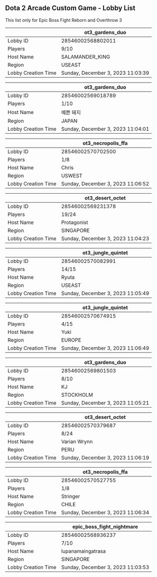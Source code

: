 ## Dota 2 Arcade Custom Game - Lobby List

This list only for Epic Boss Fight Reborn and Overthrow 3

|  | ot3_gardens_duo |
| ------ | ------ |
| Lobby ID | 28546002568802011 |
| Players | 9/10 |
| Host Name | SALAMANDER_KING |
| Region | USEAST |
| Lobby Creation Time | Sunday, December 3, 2023 11:03:39 |


|  | ot3_gardens_duo |
| ------ | ------ |
| Lobby ID | 28546002569018789 |
| Players | 1/10 |
| Host Name | 예쁜 돼지 |
| Region | JAPAN |
| Lobby Creation Time | Sunday, December 3, 2023 11:04:01 |


|  | ot3_necropolis_ffa |
| ------ | ------ |
| Lobby ID | 28546002570702500 |
| Players | 1/8 |
| Host Name | Chris |
| Region | USWEST |
| Lobby Creation Time | Sunday, December 3, 2023 11:06:52 |


|  | ot3_desert_octet |
| ------ | ------ |
| Lobby ID | 28546002569231378 |
| Players | 19/24 |
| Host Name | Protagonist |
| Region | SINGAPORE |
| Lobby Creation Time | Sunday, December 3, 2023 11:04:23 |


|  | ot3_jungle_quintet |
| ------ | ------ |
| Lobby ID | 28546002570082991 |
| Players | 14/15 |
| Host Name | Ryuta |
| Region | USEAST |
| Lobby Creation Time | Sunday, December 3, 2023 11:05:49 |


|  | ot3_jungle_quintet |
| ------ | ------ |
| Lobby ID | 28546002570674915 |
| Players | 4/15 |
| Host Name | Yuki |
| Region | EUROPE |
| Lobby Creation Time | Sunday, December 3, 2023 11:06:49 |


|  | ot3_gardens_duo |
| ------ | ------ |
| Lobby ID | 28546002569801503 |
| Players | 8/10 |
| Host Name | KJ |
| Region | STOCKHOLM |
| Lobby Creation Time | Sunday, December 3, 2023 11:05:21 |


|  | ot3_desert_octet |
| ------ | ------ |
| Lobby ID | 28546002570379687 |
| Players | 8/24 |
| Host Name | Varian Wrynn |
| Region | PERU |
| Lobby Creation Time | Sunday, December 3, 2023 11:06:19 |


|  | ot3_necropolis_ffa |
| ------ | ------ |
| Lobby ID | 28546002570527755 |
| Players | 1/8 |
| Host Name | Stringer |
| Region | CHILE |
| Lobby Creation Time | Sunday, December 3, 2023 11:06:34 |


|  | epic_boss_fight_nightmare |
| ------ | ------ |
| Lobby ID | 28546002568936237 |
| Players | 7/10 |
| Host Name | lupanamaingatrasa |
| Region | SINGAPORE |
| Lobby Creation Time | Sunday, December 3, 2023 11:03:53 |


